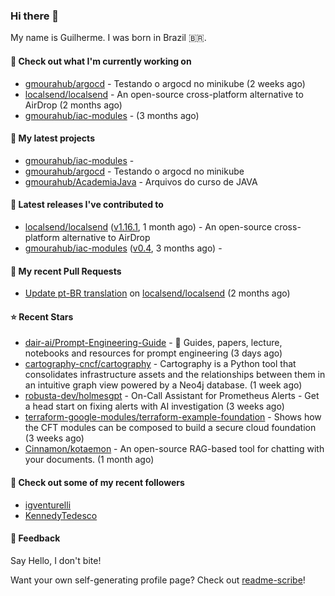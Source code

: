 ### Hi there 👋
My name is Guilherme. I was born in Brazil 🇧🇷.

#### 👷 Check out what I'm currently working on

- [gmourahub/argocd](https://github.com/gmourahub/argocd) - Testando o argocd no minikube (2 weeks ago)
- [localsend/localsend](https://github.com/localsend/localsend) - An open-source cross-platform alternative to AirDrop (2 months ago)
- [gmourahub/iac-modules](https://github.com/gmourahub/iac-modules) -  (3 months ago)

#### 🌱 My latest projects

- [gmourahub/iac-modules](https://github.com/gmourahub/iac-modules) - 
- [gmourahub/argocd](https://github.com/gmourahub/argocd) - Testando o argocd no minikube
- [gmourahub/AcademiaJava](https://github.com/gmourahub/AcademiaJava) - Arquivos do curso de JAVA

#### 🔭 Latest releases I've contributed to

- [localsend/localsend](https://github.com/localsend/localsend) ([v1.16.1](https://github.com/localsend/localsend/releases/tag/v1.16.1), 1 month ago) - An open-source cross-platform alternative to AirDrop
- [gmourahub/iac-modules](https://github.com/gmourahub/iac-modules) ([v0.4](https://github.com/gmourahub/iac-modules/releases/tag/v0.4), 3 months ago) - 

#### 🔨 My recent Pull Requests

- [Update pt-BR translation](https://github.com/localsend/localsend/pull/1809) on [localsend/localsend](https://github.com/localsend/localsend) (2 months ago)

#### ⭐ Recent Stars

- [dair-ai/Prompt-Engineering-Guide](https://github.com/dair-ai/Prompt-Engineering-Guide) - 🐙 Guides, papers, lecture, notebooks and resources for prompt engineering (3 days ago)
- [cartography-cncf/cartography](https://github.com/cartography-cncf/cartography) - Cartography is a Python tool that consolidates infrastructure assets and the relationships between them in an intuitive graph view powered by a Neo4j database. (1 week ago)
- [robusta-dev/holmesgpt](https://github.com/robusta-dev/holmesgpt) - On-Call Assistant for Prometheus Alerts - Get a head start on fixing alerts with AI investigation (3 weeks ago)
- [terraform-google-modules/terraform-example-foundation](https://github.com/terraform-google-modules/terraform-example-foundation) - Shows how the CFT modules can be composed to build a secure cloud foundation (3 weeks ago)
- [Cinnamon/kotaemon](https://github.com/Cinnamon/kotaemon) - An open-source RAG-based tool for chatting with your documents. (1 month ago)

#### 👯 Check out some of my recent followers

- [igventurelli](https://github.com/igventurelli)
- [KennedyTedesco](https://github.com/KennedyTedesco)

#### 💬 Feedback

Say Hello, I don't bite!

Want your own self-generating profile page? Check out [readme-scribe](https://github.com/muesli/readme-scribe)!

